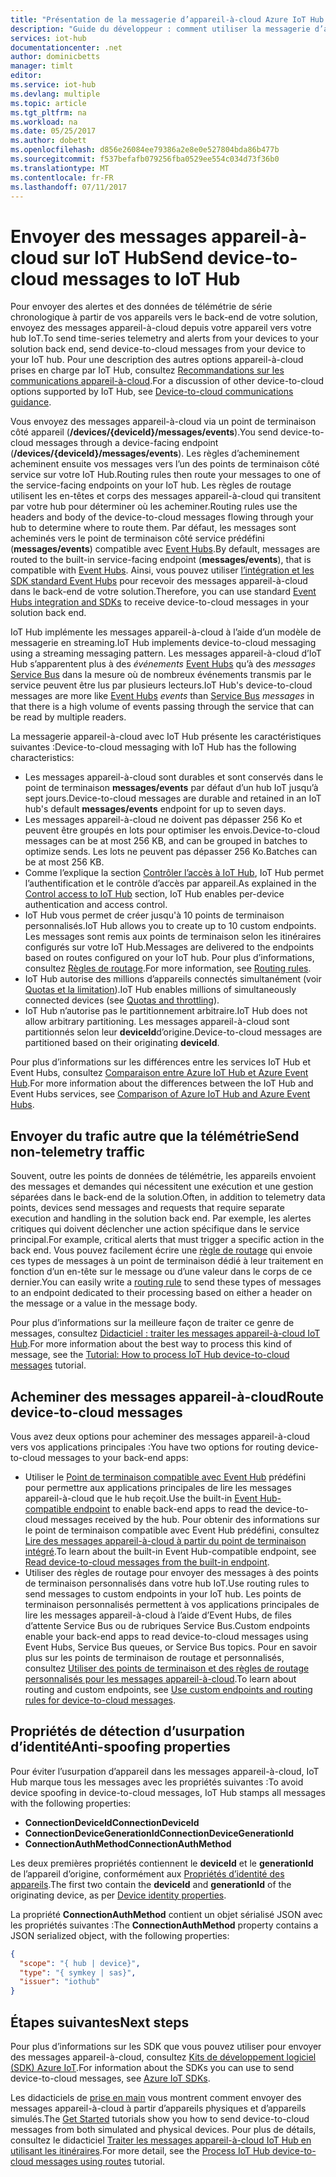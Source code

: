 ```yaml
---
title: "Présentation de la messagerie d’appareil-à-cloud Azure IoT Hub | Microsoft Docs"
description: "Guide du développeur : comment utiliser la messagerie d’appareil-à-cloud avec IoT Hub. Inclut des informations sur l’envoi de données de télémétrie et autres, ainsi que sur l’utilisation du routage pour remettre les messages."
services: iot-hub
documentationcenter: .net
author: dominicbetts
manager: timlt
editor: 
ms.service: iot-hub
ms.devlang: multiple
ms.topic: article
ms.tgt_pltfrm: na
ms.workload: na
ms.date: 05/25/2017
ms.author: dobett
ms.openlocfilehash: d856e26084ee79386a2e8e0e527804bda86b477b
ms.sourcegitcommit: f537befafb079256fba0529ee554c034d73f36b0
ms.translationtype: MT
ms.contentlocale: fr-FR
ms.lasthandoff: 07/11/2017
---
```

# <a name="send-device-to-cloud-messages-to-iot-hub"></a><span data-ttu-id="a38b4-104">Envoyer des messages appareil-à-cloud sur IoT Hub</span><span class="sxs-lookup"><span data-stu-id="a38b4-104">Send device-to-cloud messages to IoT Hub</span></span>

<span data-ttu-id="a38b4-105">Pour envoyer des alertes et des données de télémétrie de série chronologique à partir de vos appareils vers le back-end de votre solution, envoyez des messages appareil-à-cloud depuis votre appareil vers votre hub IoT.</span><span class="sxs-lookup"><span data-stu-id="a38b4-105">To send time-series telemetry and alerts from your devices to your solution back end, send device-to-cloud messages from your device to your IoT hub.</span></span> <span data-ttu-id="a38b4-106">Pour une description des autres options appareil-à-cloud prises en charge par IoT Hub, consultez [Recommandations sur les communications appareil-à-cloud][lnk-d2c-guidance].</span><span class="sxs-lookup"><span data-stu-id="a38b4-106">For a discussion of other device-to-cloud options supported by IoT Hub, see [Device-to-cloud communications guidance][lnk-d2c-guidance].</span></span>

<span data-ttu-id="a38b4-107">Vous envoyez des messages appareil-à-cloud via un point de terminaison côté appareil (**/devices/{deviceId}/messages/events**).</span><span class="sxs-lookup"><span data-stu-id="a38b4-107">You send device-to-cloud messages through a device-facing endpoint (**/devices/{deviceId}/messages/events**).</span></span> <span data-ttu-id="a38b4-108">Les règles d’acheminement acheminent ensuite vos messages vers l’un des points de terminaison côté service sur votre IoT Hub.</span><span class="sxs-lookup"><span data-stu-id="a38b4-108">Routing rules then route your messages to one of the service-facing endpoints on your IoT hub.</span></span> <span data-ttu-id="a38b4-109">Les règles de routage utilisent les en-têtes et corps des messages appareil-à-cloud qui transitent par votre hub pour déterminer où les acheminer.</span><span class="sxs-lookup"><span data-stu-id="a38b4-109">Routing rules use the headers and body of the device-to-cloud messages flowing through your hub to determine where to route them.</span></span> <span data-ttu-id="a38b4-110">Par défaut, les messages sont acheminés vers le point de terminaison côté service prédéfini (**messages/events**) compatible avec [Event Hubs][lnk-event-hubs].</span><span class="sxs-lookup"><span data-stu-id="a38b4-110">By default, messages are routed to the built-in service-facing endpoint (**messages/events**), that is compatible with [Event Hubs][lnk-event-hubs].</span></span> <span data-ttu-id="a38b4-111">Ainsi, vous pouvez utiliser [l’intégration et les SDK standard Event Hubs][lnk-compatible-endpoint] pour recevoir des messages appareil-à-cloud dans le back-end de votre solution.</span><span class="sxs-lookup"><span data-stu-id="a38b4-111">Therefore, you can use standard [Event Hubs integration and SDKs][lnk-compatible-endpoint] to receive device-to-cloud messages in your solution back end.</span></span>

<span data-ttu-id="a38b4-112">IoT Hub implémente les messages appareil-à-cloud à l’aide d’un modèle de messagerie en streaming.</span><span class="sxs-lookup"><span data-stu-id="a38b4-112">IoT Hub implements device-to-cloud messaging using a streaming messaging pattern.</span></span> <span data-ttu-id="a38b4-113">Les messages appareil-à-cloud d’IoT Hub s’apparentent plus à des *événements* [Event Hubs][lnk-event-hubs] qu’à des *messages* [Service Bus][lnk-servicebus] dans la mesure où de nombreux événements transmis par le service peuvent être lus par plusieurs lecteurs.</span><span class="sxs-lookup"><span data-stu-id="a38b4-113">IoT Hub's device-to-cloud messages are more like [Event Hubs][lnk-event-hubs] *events* than [Service Bus][lnk-servicebus] *messages* in that there is a high volume of events passing through the service that can be read by multiple readers.</span></span>

<span data-ttu-id="a38b4-114">La messagerie appareil-à-cloud avec IoT Hub présente les caractéristiques suivantes :</span><span class="sxs-lookup"><span data-stu-id="a38b4-114">Device-to-cloud messaging with IoT Hub has the following characteristics:</span></span>

* <span data-ttu-id="a38b4-115">Les messages appareil-à-cloud sont durables et sont conservés dans le point de terminaison **messages/events** par défaut d’un hub IoT jusqu’à sept jours.</span><span class="sxs-lookup"><span data-stu-id="a38b4-115">Device-to-cloud messages are durable and retained in an IoT hub's default **messages/events** endpoint for up to seven days.</span></span>
* <span data-ttu-id="a38b4-116">Les messages appareil-à-cloud ne doivent pas dépasser 256 Ko et peuvent être groupés en lots pour optimiser les envois.</span><span class="sxs-lookup"><span data-stu-id="a38b4-116">Device-to-cloud messages can be at most 256 KB, and can be grouped in batches to optimize sends.</span></span> <span data-ttu-id="a38b4-117">Les lots ne peuvent pas dépasser 256 Ko.</span><span class="sxs-lookup"><span data-stu-id="a38b4-117">Batches can be at most 256 KB.</span></span>
* <span data-ttu-id="a38b4-118">Comme l’explique la section [Contrôler l’accès à IoT Hub][lnk-devguide-security], IoT Hub permet l’authentification et le contrôle d’accès par appareil.</span><span class="sxs-lookup"><span data-stu-id="a38b4-118">As explained in the [Control access to IoT Hub][lnk-devguide-security] section, IoT Hub enables per-device authentication and access control.</span></span>
* <span data-ttu-id="a38b4-119">IoT Hub vous permet de créer jusqu'à 10 points de terminaison personnalisés.</span><span class="sxs-lookup"><span data-stu-id="a38b4-119">IoT Hub allows you to create up to 10 custom endpoints.</span></span> <span data-ttu-id="a38b4-120">Les messages sont remis aux points de terminaison selon les itinéraires configurés sur votre IoT Hub.</span><span class="sxs-lookup"><span data-stu-id="a38b4-120">Messages are delivered to the endpoints based on routes configured on your IoT hub.</span></span> <span data-ttu-id="a38b4-121">Pour plus d’informations, consultez [Règles de routage](#routing-rules).</span><span class="sxs-lookup"><span data-stu-id="a38b4-121">For more information, see [Routing rules](#routing-rules).</span></span>
* <span data-ttu-id="a38b4-122">IoT Hub autorise des millions d’appareils connectés simultanément (voir [Quotas et la limitation][lnk-quotas]).</span><span class="sxs-lookup"><span data-stu-id="a38b4-122">IoT Hub enables millions of simultaneously connected devices (see [Quotas and throttling][lnk-quotas]).</span></span>
* <span data-ttu-id="a38b4-123">IoT Hub n’autorise pas le partitionnement arbitraire.</span><span class="sxs-lookup"><span data-stu-id="a38b4-123">IoT Hub does not allow arbitrary partitioning.</span></span> <span data-ttu-id="a38b4-124">Les messages appareil-à-cloud sont partitionnés selon leur **deviceId**d’origine.</span><span class="sxs-lookup"><span data-stu-id="a38b4-124">Device-to-cloud messages are partitioned based on their originating **deviceId**.</span></span>

<span data-ttu-id="a38b4-125">Pour plus d’informations sur les différences entre les services IoT Hub et Event Hubs, consultez [Comparaison entre Azure IoT Hub et Azure Event Hub][lnk-comparison].</span><span class="sxs-lookup"><span data-stu-id="a38b4-125">For more information about the differences between the IoT Hub and Event Hubs services, see [Comparison of Azure IoT Hub and Azure Event Hubs][lnk-comparison].</span></span>

## <a name="send-non-telemetry-traffic"></a><span data-ttu-id="a38b4-126">Envoyer du trafic autre que la télémétrie</span><span class="sxs-lookup"><span data-stu-id="a38b4-126">Send non-telemetry traffic</span></span>

<span data-ttu-id="a38b4-127">Souvent, outre les points de données de télémétrie, les appareils envoient des messages et demandes qui nécessitent une exécution et une gestion séparées dans le back-end de la solution.</span><span class="sxs-lookup"><span data-stu-id="a38b4-127">Often, in addition to telemetry data points, devices send messages and requests that require separate execution and handling in the solution back end.</span></span> <span data-ttu-id="a38b4-128">Par exemple, les alertes critiques qui doivent déclencher une action spécifique dans le service principal.</span><span class="sxs-lookup"><span data-stu-id="a38b4-128">For example, critical alerts that must trigger a specific action in the back end.</span></span> <span data-ttu-id="a38b4-129">Vous pouvez facilement écrire une [règle de routage][lnk-devguide-custom] qui envoie ces types de messages à un point de terminaison dédié à leur traitement en fonction d’un en-tête sur le message ou d’une valeur dans le corps de ce dernier.</span><span class="sxs-lookup"><span data-stu-id="a38b4-129">You can easily write a [routing rule][lnk-devguide-custom] to send these types of messages to an endpoint dedicated to their processing based on either a header on the message or a value in the message body.</span></span>

<span data-ttu-id="a38b4-130">Pour plus d’informations sur la meilleure façon de traiter ce genre de messages, consultez [Didacticiel : traiter les messages appareil-à-cloud IoT Hub][lnk-d2c-tutorial].</span><span class="sxs-lookup"><span data-stu-id="a38b4-130">For more information about the best way to process this kind of message, see the [Tutorial: How to process IoT Hub device-to-cloud messages][lnk-d2c-tutorial] tutorial.</span></span>

## <a name="route-device-to-cloud-messages"></a><span data-ttu-id="a38b4-131">Acheminer des messages appareil-à-cloud</span><span class="sxs-lookup"><span data-stu-id="a38b4-131">Route device-to-cloud messages</span></span>

<span data-ttu-id="a38b4-132">Vous avez deux options pour acheminer des messages appareil-à-cloud vers vos applications principales :</span><span class="sxs-lookup"><span data-stu-id="a38b4-132">You have two options for routing device-to-cloud messages to your back-end apps:</span></span>

* <span data-ttu-id="a38b4-133">Utiliser le [Point de terminaison compatible avec Event Hub][lnk-compatible-endpoint] prédéfini pour permettre aux applications principales de lire les messages appareil-à-cloud que le hub reçoit.</span><span class="sxs-lookup"><span data-stu-id="a38b4-133">Use the built-in [Event Hub-compatible endpoint][lnk-compatible-endpoint] to enable back-end apps to read the device-to-cloud messages received by the hub.</span></span> <span data-ttu-id="a38b4-134">Pour obtenir des informations sur le point de terminaison compatible avec Event Hub prédéfini, consultez [Lire des messages appareil-à-cloud à partir du point de terminaison intégré][lnk-devguide-builtin].</span><span class="sxs-lookup"><span data-stu-id="a38b4-134">To learn about the built-in Event Hub-compatible endpoint, see [Read device-to-cloud messages from the built-in endpoint][lnk-devguide-builtin].</span></span>
* <span data-ttu-id="a38b4-135">Utiliser des règles de routage pour envoyer des messages à des points de terminaison personnalisés dans votre hub IoT.</span><span class="sxs-lookup"><span data-stu-id="a38b4-135">Use routing rules to send messages to custom endpoints in your IoT hub.</span></span> <span data-ttu-id="a38b4-136">Les points de terminaison personnalisés permettent à vos applications principales de lire les messages appareil-à-cloud à l’aide d’Event Hubs, de files d’attente Service Bus ou de rubriques Service Bus.</span><span class="sxs-lookup"><span data-stu-id="a38b4-136">Custom endpoints enable your back-end apps to read device-to-cloud messages using Event Hubs, Service Bus queues, or Service Bus topics.</span></span> <span data-ttu-id="a38b4-137">Pour en savoir plus sur les points de terminaison de routage et personnalisés, consultez [Utiliser des points de terminaison et des règles de routage personnalisés pour les messages appareil-à-cloud][lnk-devguide-custom].</span><span class="sxs-lookup"><span data-stu-id="a38b4-137">To learn about routing and custom endpoints, see [Use custom endpoints and routing rules for device-to-cloud messages][lnk-devguide-custom].</span></span>

## <a name="anti-spoofing-properties"></a><span data-ttu-id="a38b4-138">Propriétés de détection d’usurpation d’identité</span><span class="sxs-lookup"><span data-stu-id="a38b4-138">Anti-spoofing properties</span></span>

<span data-ttu-id="a38b4-139">Pour éviter l’usurpation d’appareil dans les messages appareil-à-cloud, IoT Hub marque tous les messages avec les propriétés suivantes :</span><span class="sxs-lookup"><span data-stu-id="a38b4-139">To avoid device spoofing in device-to-cloud messages, IoT Hub stamps all messages with the following properties:</span></span>

* <span data-ttu-id="a38b4-140">**ConnectionDeviceId**</span><span class="sxs-lookup"><span data-stu-id="a38b4-140">**ConnectionDeviceId**</span></span>
* <span data-ttu-id="a38b4-141">**ConnectionDeviceGenerationId**</span><span class="sxs-lookup"><span data-stu-id="a38b4-141">**ConnectionDeviceGenerationId**</span></span>
* <span data-ttu-id="a38b4-142">**ConnectionAuthMethod**</span><span class="sxs-lookup"><span data-stu-id="a38b4-142">**ConnectionAuthMethod**</span></span>

<span data-ttu-id="a38b4-143">Les deux premières propriétés contiennent le **deviceId** et le **generationId** de l’appareil d’origine, conformément aux [Propriétés d’identité des appareils][lnk-device-properties].</span><span class="sxs-lookup"><span data-stu-id="a38b4-143">The first two contain the **deviceId** and **generationId** of the originating device, as per [Device identity properties][lnk-device-properties].</span></span>

<span data-ttu-id="a38b4-144">La propriété **ConnectionAuthMethod** contient un objet sérialisé JSON avec les propriétés suivantes :</span><span class="sxs-lookup"><span data-stu-id="a38b4-144">The **ConnectionAuthMethod** property contains a JSON serialized object, with the following properties:</span></span>

```json
{
  "scope": "{ hub | device}",
  "type": "{ symkey | sas}",
  "issuer": "iothub"
}
```

## <a name="next-steps"></a><span data-ttu-id="a38b4-145">Étapes suivantes</span><span class="sxs-lookup"><span data-stu-id="a38b4-145">Next steps</span></span>

<span data-ttu-id="a38b4-146">Pour plus d’informations sur les SDK que vous pouvez utiliser pour envoyer des messages appareil-à-cloud, consultez [Kits de développement logiciel (SDK) Azure IoT][lnk-sdks].</span><span class="sxs-lookup"><span data-stu-id="a38b4-146">For information about the SDKs you can use to send device-to-cloud messages, see [Azure IoT SDKs][lnk-sdks].</span></span>

<span data-ttu-id="a38b4-147">Les didacticiels de [prise en main][lnk-get-started] vous montrent comment envoyer des messages appareil-à-cloud à partir d’appareils physiques et d’appareils simulés.</span><span class="sxs-lookup"><span data-stu-id="a38b4-147">The [Get Started][lnk-get-started] tutorials show you how to send device-to-cloud messages from both simulated and physical devices.</span></span> <span data-ttu-id="a38b4-148">Pour plus de détails, consultez le didacticiel [Traiter les messages appareil-à-cloud IoT Hub en utilisant les itinéraires][lnk-d2c-tutorial].</span><span class="sxs-lookup"><span data-stu-id="a38b4-148">For more detail, see the [Process IoT Hub device-to-cloud messages using routes][lnk-d2c-tutorial] tutorial.</span></span>

[lnk-devguide-builtin]: iot-hub-devguide-messages-read-builtin.md
[lnk-devguide-custom]: iot-hub-devguide-messages-read-custom.md
[lnk-comparison]: iot-hub-compare-event-hubs.md
[lnk-d2c-guidance]: iot-hub-devguide-d2c-guidance.md
[lnk-get-started]: iot-hub-get-started.md

[lnk-event-hubs]: http://azure.microsoft.com/documentation/services/event-hubs/
[lnk-servicebus]: http://azure.microsoft.com/documentation/services/service-bus/
[lnk-quotas]: iot-hub-devguide-quotas-throttling.md
[lnk-sdks]: iot-hub-devguide-sdks.md
[lnk-compatible-endpoint]: iot-hub-devguide-messages-read-builtin.md
[lnk-device-properties]: iot-hub-devguide-identity-registry.md#device-identity-properties
[lnk-devguide-security]: iot-hub-devguide-security.md
[lnk-d2c-tutorial]: iot-hub-csharp-csharp-process-d2c.md
